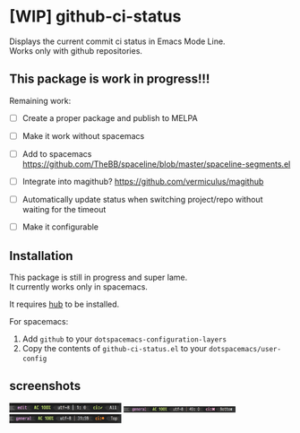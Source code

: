 [WIP] github-ci-status
======================

Displays the current commit ci status in Emacs Mode Line.  
Works only with github repositories.  


This package is work in progress!!!
-----------------------------------
Remaining work:

- [ ] Create a proper package and publish to MELPA
- [ ] Make it work without spacemacs
- [ ] Add to spacemacs https://github.com/TheBB/spaceline/blob/master/spaceline-segments.el
- [ ] Integrate into magithub? https://github.com/vermiculus/magithub
- [ ] Automatically update status when switching project/repo without waiting for the timeout
- [ ] Make it configurable


Installation
------------------------------------
This package is still in progress and super lame.  
It currently works only in spacemacs.  

It requires [hub](https://hub.github.com) to be installed.  

For spacemacs:  
1. Add `github` to your `dotspacemacs-configuration-layers`  
2. Copy the contents of `github-ci-status.el` to your `dotspacemacs/user-config`  

screenshots
-----------
<img src="screenshots/successful.png" width="200px">
<img src="screenshots/failed.png" width="200px">
<img src="screenshots/pending.png" width="200px">
